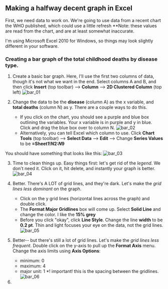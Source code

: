 ## Making a halfway decent graph in Excel

First, we need data to work on.  We're going to use data from a recent chart the WHO published, which could use a little refresh
**Note: these values are read from the chart, and are at least somewhat inaccurate.

I'm using Microsoft Excel 2010 for Windows, so things may look slightly different in your software.

### Creating a bar graph of the total childhood deaths by disease type.
1. Create a basic bar graph. Here, I'll use the first two columns of data, though it's not what we want in the end.
Select columns A and B, and then click **Insert** (top toolbar) --> **Column** --> **2D Clustered Column** (top left)
![bar_01]()

2. Change the data to be the **disease** (column A) as the x variable, and **total deaths** (column N) as y.
    There are a couple ways to do this.
   * If you click on the chart, you should see a purple and blue box outlining the variables.  Your x variable is in purple and y in blue.  Click and drag the blue box over to column N. 
   ![bar_02]()
   * Alternatively, you can tell Excel which column to use. Click **Chart Tools** (top toolbar) --> **Select Data** --> **Edit** -->
Change **Series Values** to be **=Sheet1!$N$2:$N$9**

You should have something that looks like this:
![bar_03]()

3. Time to clean things up.  Easy things first: let's get rid of the _legend_.  We don't need it.  Click on it, hit delete, and instantly your graph is better.
![bar_04]()
4. Better. There's A LOT of grid lines, and they're dark.  Let's make the _grid lines less dominant_ on the graph.
    * Click on the y grid lines (horizontal lines across the graph) and double click.
    * The **Format Major Gridlines** box will come up.  Select **Solid Line** and change the color.  I like the **15% grey**
    * Before you click "okay", click **Line Style**.  Change the line **width** to be **0.2 pt**.  Thin and light focuses your eye on the data, not the grid lines.
![bar_05]()

5.  Better-- but there's still a lot of grid lines.  Let's make the _grid lines less frequent_.  Double click on the y-axis to pull up the **Format Axis** menu.  Change the axis limits using **Axis Options**:
    * minimum: 0
    * maximum: 4
    * major unit: 1 *! important! this is the spacing between the gridlines.
![bar_06]()

6.
